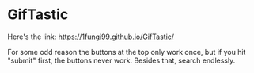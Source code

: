 # GifTastic
Here's the link: https://1fungi99.github.io/GifTastic/

For some odd reason the buttons at the top only work once, but if you hit "submit" first, the buttons never work. Besides that, search endlessly.
